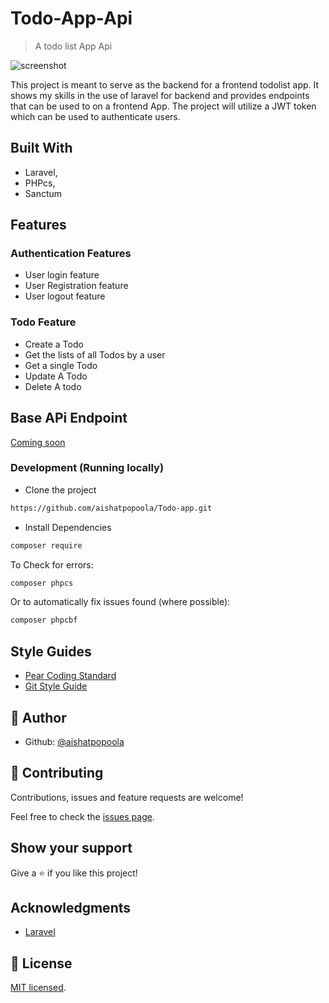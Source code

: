 # Todo-App-Api

> A todo list App Api

![screenshot](./app_screenshot.png)

This project is meant to serve as the backend for a frontend todolist app. It shows my skills in the use of laravel for backend and provides endpoints that can be used to on a frontend App. The project will utilize a JWT token which can be used to authenticate users.

## Built With

- Laravel,
- PHPcs,
- Sanctum

## Features
### Authentication Features
- User login feature
- User Registration feature
- User logout feature

### Todo Feature
- Create a Todo
- Get the lists of all Todos by a user
- Get a single Todo
- Update A Todo
- Delete A todo

## Base APi Endpoint

[Coming soon](https://livedemo.com)

### Development (Running locally)

- Clone the project

```bash
https://github.com/aishatpopoola/Todo-app.git

```

- Install Dependencies

```bash
composer require
```

To Check for errors:

```bash
composer phpcs
```

Or to automatically fix issues found (where possible):

```bash
composer phpcbf
```

## Style Guides

- [Pear Coding Standard](https://pear.php.net/manual/en/standards.php)
- [Git Style Guide](https://udacity.github.io/git-styleguide/)

## 👤 Author

- Github: [@aishatpopoola](https://github.com/aishatpopoola/)

## 🤝 Contributing

Contributions, issues and feature requests are welcome!

Feel free to check the [issues page](../../issues).

## Show your support

Give a ⭐️ if you like this project!

## Acknowledgments

- [Laravel](https://laravel.com/)

## 📝 License

[MIT licensed](./LICENSE).
